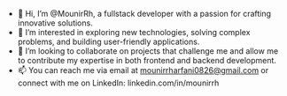 - 👋 Hi, I’m @MounirRh, a fullstack developer with a passion for crafting innovative solutions.
- 👀 I’m interested in exploring new technologies, solving complex problems, and building user-friendly applications.
- 💞️ I’m looking to collaborate on projects that challenge me and allow me to contribute my expertise in both frontend and backend development.
- 📫 You can reach me via email at mounirrharfani0826@gmail.com or connect with me on LinkedIn: linkedin.com/in/mounirrh


<!---
MounirRh/MounirRh is a ✨ special ✨ repository because its `README.md` (this file) appears on your GitHub profile.
You can click the Preview link to take a look at your changes.
--->
